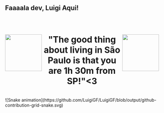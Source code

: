 ## Faaaala dev, Luigi Aqui!

<br>  
  <div align="center">  
  <div style="display: inline_block">  
  <img  align="left" height="120em" src="https://github-readme-stats.vercel.app/api?username=Caio-Silveira&theme=midnight-purple&show_icons=true"/>
  <img align="right" height="120em" src="https://github-readme-stats.vercel.app/api/top-langs/?username=Caio-Silveira&layout=compact&langs_count=16&theme=midnight-purple"/>
  <h1 align="center">"The good thing about living in São Paulo is that you are 1h 30m from SP!"<3</h1>
  </div>
  </div>
</br>
 ![Snake animation](https://github.com/LuigiGF/LuigiGF/blob/output/github-contribution-grid-snake.svg)
